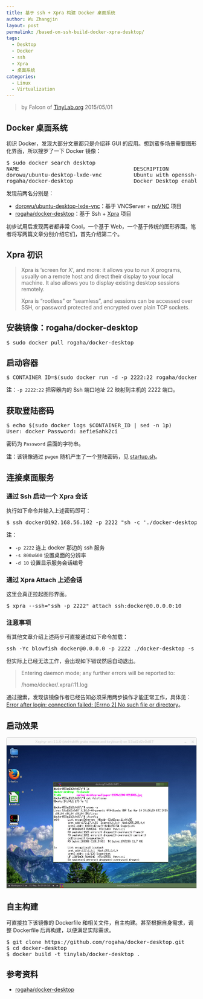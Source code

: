 ```yaml
---
title: 基于 ssh + Xpra 构建 Docker 桌面系统
author: Wu Zhangjin
layout: post
permalink: /based-on-ssh-build-docker-xpra-desktop/
tags:
  - Desktop
  - Docker
  - ssh
  - Xpra
  - 桌面系统
categories:
  - Linux
  - Virtualization
---
```


> by Falcon of [TinyLab.org][1]
> 2015/05/01


## Docker 桌面系统

初识 Docker，发现大部分文章都只是介绍非 GUI 的应用。想到蛮多场景需要图形化界面，所以搜罗了一下 Docker 镜像：

<pre>$ sudo docker search desktop
NAME                                    DESCRIPTION                                     STARS     OFFICIAL   AUTOMATED
dorowu/ubuntu-desktop-lxde-vnc          Ubuntu with openssh-server and NoVNC on po...   12                   [OK]
rogaha/docker-desktop                   Docker Desktop enables you to create virtu...   10                   [OK]
</pre>

发现前两名分别是：

  * [dorowu/ubuntu-desktop-lxde-vnc][2]：基于 VNCServer + [noVNC][3] 项目
  * [rogaha/docker-desktop][4]：基于 Ssh + [Xpra][5] 项目

初步试用后发现两者都非常 Cool，一个基于 Web，一个基于传统的图形界面。笔者将写两篇文章分别介绍它们，首先介绍第二个。

## Xpra 初识

> Xpra is &#8216;screen for X&#8217;, and more: it allows you to run X programs, usually on a remote host and direct their display to your local machine. It also allows you to display existing desktop sessions remotely.
>
> Xpra is &#8220;rootless&#8221; or &#8220;seamless&#8221;, and sessions can be accessed over SSH, or password protected and encrypted over plain TCP sockets.

## 安装镜像：rogaha/docker-desktop

<pre>$ sudo docker pull rogaha/docker-desktop
</pre>

## 启动容器

<pre>$ CONTAINER_ID=$(sudo docker run -d -p 2222:22 rogaha/docker-desktop)
</pre>

**注**：`-p 2222:22` 把容器内的 Ssh 端口地址 22 映射到主机的 2222 端口。

## 获取登陆密码

<pre>$ echo $(sudo docker logs $CONTAINER_ID | sed -n 1p)
User: docker Password: aefieSahk2ci
</pre>

密码为 `Password` 后面的字符串。

**注**：该镜像通过 `pwgen` 随机产生了一个登陆密码，见 [startup.sh][6]。

## 连接桌面服务

### 通过 Ssh 启动一个 Xpra 会话

执行如下命令并输入上述密码即可：

<pre>$ ssh docker@192.168.56.102 -p 2222 "sh -c './docker-desktop -s 800x600 -d 10 > /dev/null 2>&#038;1 &#038;'"
</pre>

**注**：

  * `-p 2222` 连上 docker 那边的 ssh 服务
  * `-s 800x600` 设置桌面的分辨率
  * `-d 10` 设置显示服务会话编号

### 通过 Xpra Attach 上述会话

这里会真正拉起图形界面。

<pre>$ xpra --ssh="ssh -p 2222" attach ssh:docker@0.0.0.0:10
</pre>

### 注意事项

有其他文章介绍上述两步可直接通过如下命令加载：

<pre>ssh -Yc blowfish docker@0.0.0.0 -p 2222 ./docker-desktop -s 800x600 -d 11
</pre>

但实际上已经无法工作，会出现如下错误然后自动退出。

> Entering daemon mode; any further errors will be reported to:
>
> /home/docker/.xpra/:11.log

通过搜索，发现该镜像作者已经告知必须采用两步操作才能正常工作，具体见：[Error after login: connection failed: [Errno 2] No such file or directory][7]。

## 启动效果

![Docker Desktop with Ssh + Xpra][8]

## 自主构建

可直接拉下该镜像的 Dockerfile 和相关文件，自主构建。甚至根据自身需求，调整 Dockerfile 后再构建，以便满足实际需求。

<pre>$ git clone https://github.com/rogaha/docker-desktop.git
$ cd docker-desktop
$ docker build -t tinylab/docker-desktop .
</pre>

## 参考资料

  * [rogaha/docker-desktop][4]





 [1]: http://tinylab.org
 [2]: https://github.com/fcwu/docker-ubuntu-vnc-desktop
 [3]: https://kanaka.github.io/noVNC/
 [4]: https://github.com/rogaha/docker-desktop
 [5]: http://xpra.org/
 [6]: https://raw.githubusercontent.com/rogaha/docker-desktop/master/startup.sh
 [7]: https://github.com/rogaha/docker-desktop/issues/24
 [8]: /wp-content/uploads/2015/05/docker-desktop-with-ssh+xpra.jpg
